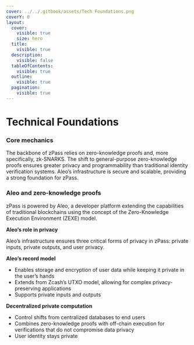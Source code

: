 ```yaml
---
cover: ../../.gitbook/assets/Tech Foundations.png
coverY: 0
layout:
  cover:
    visible: true
    size: hero
  title:
    visible: true
  description:
    visible: false
  tableOfContents:
    visible: true
  outline:
    visible: true
  pagination:
    visible: true
---
```


# Technical Foundations

### Core mechanics

The backbone of zPass relies on zero-knowledge proofs and, more specifically, zk-SNARKS. The shift to general-purpose zero-knowledge proofs ensures greater privacy and programmability than traditional identity verification systems. Aleo’s infrastructure is secure and scalable, providing a strong foundation for zPass.

### Aleo and zero-knowledge proofs

zPass is powered by Aleo, a developer platform extending the capabilities of traditional blockchains using the concept of the Zero-Knowledge Execution Environment (ZEXE) model.

**Aleo’s role in privacy**

Aleo’s infrastructure ensures three critical forms of privacy in zPass: private inputs, private outputs, and user privacy.&#x20;

**Aleo’s record model**

* Enables storage and encryption of user data while keeping it private in the user’s hands
* Extends from Zcash’s UTXO model, allowing for complex privacy-preserving applications
* Supports private inputs and outputs

**Decentralized private computation**

* Control shifts from centralized databases to end users
* Combines zero-knowledge proofs with off-chain execution for verifications that do not compromise data privacy
* User identity stays private
